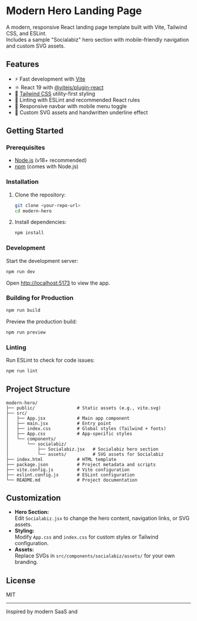 # Modern Hero Landing Page

A modern, responsive React landing page template built with Vite, Tailwind CSS, and ESLint.  
Includes a sample "Socialabiz" hero section with mobile-friendly navigation and custom SVG assets.

## Features

- ⚡️ Fast development with [Vite](https://vitejs.dev/)
- ⚛️ React 19 with [@vitejs/plugin-react](https://github.com/vitejs/vite-plugin-react)
- 💨 [Tailwind CSS](https://tailwindcss.com/) utility-first styling
- 🧹 Linting with ESLint and recommended React rules
- 📱 Responsive navbar with mobile menu toggle
- 🎨 Custom SVG assets and handwritten underline effect

## Getting Started

### Prerequisites

- [Node.js](https://nodejs.org/) (v18+ recommended)
- [npm](https://www.npmjs.com/) (comes with Node.js)

### Installation

1. Clone the repository:
   ```sh
   git clone <your-repo-url>
   cd modern-hero
   ```

2. Install dependencies:
   ```sh
   npm install
   ```

### Development

Start the development server:

```sh
npm run dev
```

Open [http://localhost:5173](http://localhost:5173) to view the app.

### Building for Production

```sh
npm run build
```

Preview the production build:

```sh
npm run preview
```

### Linting

Run ESLint to check for code issues:

```sh
npm run lint
```

## Project Structure

```
modern-hero/
├── public/                # Static assets (e.g., vite.svg)
├── src/
│   ├── App.jsx            # Main app component
│   ├── main.jsx           # Entry point
│   ├── index.css          # Global styles (Tailwind + fonts)
│   ├── App.css            # App-specific styles
│   └── components/
│       └── socialabiz/
│           ├── Socialabiz.jsx   # Socialabiz hero section
│           └── assets/          # SVG assets for Socialabiz
├── index.html             # HTML template
├── package.json           # Project metadata and scripts
├── vite.config.js         # Vite configuration
├── eslint.config.js       # ESLint configuration
└── README.md              # Project documentation
```

## Customization

- **Hero Section:**  
  Edit `Socialabiz.jsx` to change the hero content, navigation links, or SVG assets.
- **Styling:**  
  Modify `App.css` and `index.css` for custom styles or Tailwind configuration.
- **Assets:**  
  Replace SVGs in `src/components/socialabiz/assets/` for your own branding.

## License

MIT

---

Inspired by modern SaaS and
